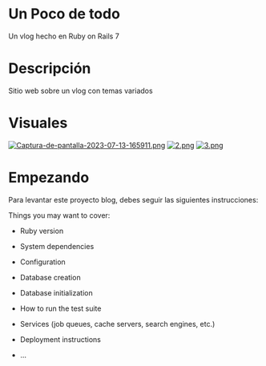 # Un Poco de todo

Un vlog hecho en Ruby on Rails 7

# Descripción 
Sitio web sobre un vlog con temas variados 

# Visuales 
[![Captura-de-pantalla-2023-07-13-165911.png](https://i.postimg.cc/tJKSvBCn/Captura-de-pantalla-2023-07-13-165911.png)](https://postimg.cc/m1SytN9T)
[![2.png](https://i.postimg.cc/mr10j1Sn/2.png)](https://postimg.cc/Z9Z7KR2P) [![3.png](https://i.postimg.cc/xdgtK0wZ/3.png)](https://postimg.cc/PLpWHkrb) 

# Empezando
Para levantar este proyecto blog, debes seguir las siguientes instrucciones:  

Things you may want to cover:

* Ruby version

* System dependencies

* Configuration

* Database creation

* Database initialization

* How to run the test suite

* Services (job queues, cache servers, search engines, etc.)

* Deployment instructions

* ...
